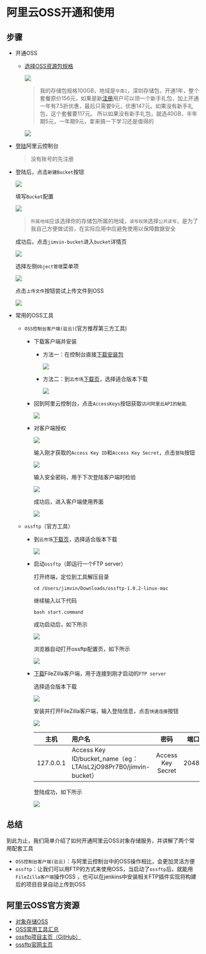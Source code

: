 # 阿里云OSS开通和使用

## 步骤
- 开通OSS

  - [选择OSS资源包规格](https://common-buy.aliyun.com/?commodityCode=ossbag#/buy?request=%7B%22region%22:%22cn-shanghai%22,%20%22ossbag_type%22:%22storage%22,%20%22ossbag_spec%22:%221024%22,%20%22ord_time%22:%226:Month%22%7D)
    
    ![][ossPrice]

    > 我的存储包规格100GB，地域是`华南1`，深圳存储包，开通1年，整个套餐原价156元，如果是新[注册](https://account.aliyun.com/register/register.htm?spm=5176.doc32190.419246.1.AtoOqI)用户可以领一个新手礼包，加上开通一年有7.5折优惠，最后只需要9元，优惠147元。如果没有新手礼包，这个套餐要117元。
      所以如果没有新手礼包，就选40GB，半年期5元，一年期9元，拿来搞一下学习还是值得的

    ![][myOssPrice]

- [登陆](https://home.console.aliyun.com/?spm=5176.7933691.416540.20.mSbanm)阿里云控制台

  > 没有账号的先注册

- 登陆后，点击`新建Bucket`按钮
  
  ![][createBucket]

  填写`Bucket`配置

  ![][newOssBucket]

  > `所属地域`应该选择你的存储包所属的地域，`读写权限`选择`公共读写`，是为了我自己方便做试验，在实际应用中应避免使用以保障数据安全

  成功后，点击`jimvin-bucket`进入`bucket`详情页
  
  ![][checkBucket]

  选择左侧`Object管理`菜单项

  ![][objectManage]

  点击`上传文件`按钮尝试上传文件到OSS

  ![][uploadFile]
  
- 常用的OSS工具
  
  - `OSS控制台客户端(驻云)`(官方推荐第三方工具)
    - 下载客户端并安装
      - 方法一：在控制台直接[下载安装包](http://gosspublic.alicdn.com/ossclient_v1.1.6-mac.zip?spm=5176.2020520105.113.3.r00g24&file=ossclient_v1.1.6-mac.zip)
    
        ![][downloadOssTool]

      - 方法二：到`云市场`[下载页](https://help.aliyun.com/document_detail/32204.html?spm=5176.doc44075.2.1.sBur1r)，选择适合版本下载
    
        ![][downloadOssTool2]

    - 回到阿里云控制台，点击`AccessKeys`按钮获取`访问阿里云API的秘匙`

      ![][getSecret]
     
    - 对客户端授权

      ![][ossClientConfig]

      输入刚才获取的`Access Key ID`和`Access Key Secret`，点击`登陆`按钮
      
      ![][accessOssClientTool]

      输入安全密码，用于下次登陆客户端时检验

      ![][setOssClientPwd]

      成功后，进入客户端使用界面

      ![][sccessLoginOssClent]

  - `ossftp`（官方工具）
    - 到`云市场`[下载页](https://help.aliyun.com/document_detail/32190.html?spm=5176.doc44075.2.8.N9vrTf)，选择适合版本下载
    
      ![][downLoadOssftp]

    - 启动`ossftp`（即运行一个FTP server）
      
      打开终端，定位到工具解压目录

      ```shell
      cd /Users/jimvin/Downloads/ossftp-1.0.2-linux-mac
      ```
      
      继续输入以下代码

      ```shell
      bash start.command
      ```

      成功启动后，如下所示

      ![][succesStartOssftp]

      浏览器自动打开ossftp配置页，如下所示

      ![][succesStartOssftp2]

    - [下载](https://filezilla-project.org/?spm=5176.doc32190.2.3.1kC2PZ)FileZilla客户端，用于连接到刚才启动的`FTP server`
      
      选择适合版本下载

      ![][downloadFilezilla]

      安装并打开FileZilla客户端，输入登陆信息，点击`快速连接`按钮

      ![][loginOssftpByFilezilla]

      |主机|用户名|密码|端口|
      |---|:---|:---:|---:|
      |127.0.0.1|Access Key ID/bucket_name（eg：LTAIsL2jO98Pr7B0/jimvin-bucket）|Access Key Secret|2048|

      登陆成功，如下所示

      ![][successLoginOssftpByFilezilla]

## 总结
   到此为止，我们简单介绍了如何开通阿里云OSS对象存储服务，并讲解了两个常用配套工具
   - `OSS控制台客户端(驻云)`：与阿里云控制台中的OSS操作相比，会更加灵活方便
   - `ossftp`：让我们可以用FTP的方式来使用OSS，当启动了`ossftp`后，就能用`FileZilla客户端`操作OSS
      ，也可以在jenkins中安装相关FTP插件实现将构建后的项目目录自动上传到OSS

## 阿里云OSS官方资源
  - [对象存储OSS](https://www.aliyun.com/product/oss/?spm=5176.8142029.418687.8.6BcYhs)
  - [OSS常用工具汇总](https://help.aliyun.com/document_detail/44075.html?spm=5176.product31815.3.1.3ZGONV)
  - [ossftp项目主页（GitHub）](https://github.com/aliyun/oss-ftp)
  - [ossftp官网主页](https://help.aliyun.com/document_detail/32190.html)

[ossPrice]: https://raw.githubusercontent.com/blackstone86/learn-jenkins/master/assets/oss_price.png
[myOssPrice]: https://raw.githubusercontent.com/blackstone86/learn-jenkins/master/assets/my_oss_price.png     
[createBucket]: https://raw.githubusercontent.com/blackstone86/learn-jenkins/master/assets/create-bucket.png     
[newOssBucket]: https://raw.githubusercontent.com/blackstone86/learn-jenkins/master/assets/new-oss-bucket.png     
[checkBucket]: https://raw.githubusercontent.com/blackstone86/learn-jenkins/master/assets/check-bucket.png     
[objectManage]: https://raw.githubusercontent.com/blackstone86/learn-jenkins/master/assets/object_manage.png
[uploadFile]: https://raw.githubusercontent.com/blackstone86/learn-jenkins/master/assets/upload_file.png
[downloadOssTool]: https://raw.githubusercontent.com/blackstone86/learn-jenkins/master/assets/download_oss_tool.png
[downloadOssTool2]: https://raw.githubusercontent.com/blackstone86/learn-jenkins/master/assets/download_oss_tool_2.png
[ossClientConfig]: https://raw.githubusercontent.com/blackstone86/learn-jenkins/master/assets/ossclient_config.png
[getSecret]: https://raw.githubusercontent.com/blackstone86/learn-jenkins/master/assets/get_secret.png
[accessOssClientTool]: https://raw.githubusercontent.com/blackstone86/learn-jenkins/master/assets/access_oss_client_tool.png
[setOssClientPwd]: https://raw.githubusercontent.com/blackstone86/learn-jenkins/master/assets/set_oss_client_pwd.png
[sccessLoginOssClent]: https://raw.githubusercontent.com/blackstone86/learn-jenkins/master/assets/set_oss_client_pwd.png
[downLoadOssftp]: https://raw.githubusercontent.com/blackstone86/learn-jenkins/master/assets/down_load_ossftp.png
[succesStartOssftp]: https://raw.githubusercontent.com/blackstone86/learn-jenkins/master/assets/succes_start_ossftp.png
[succesStartOssftp2]: https://raw.githubusercontent.com/blackstone86/learn-jenkins/master/assets/succes_start_ossftp2.png
[downloadFilezilla]: https://raw.githubusercontent.com/blackstone86/learn-jenkins/master/assets/download_filezilla.png
[loginOssftpByFilezilla]: https://raw.githubusercontent.com/blackstone86/learn-jenkins/master/assets/login_ossftp_by_filezilla.png
[successLoginOssftpByFilezilla]: https://raw.githubusercontent.com/blackstone86/learn-jenkins/master/assets/success_login_ossftp_by_filezilla.png